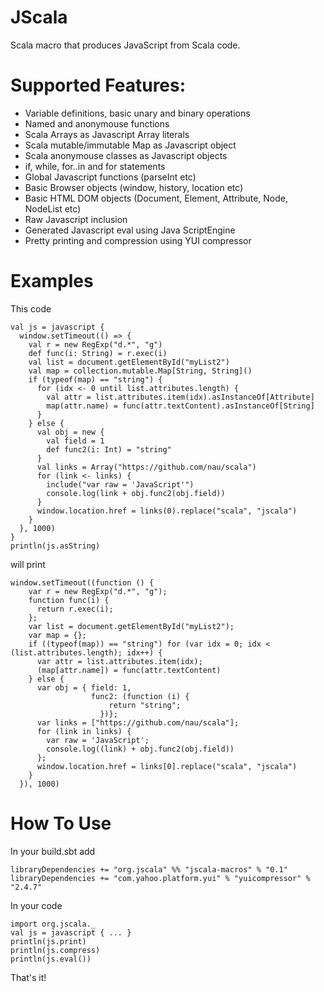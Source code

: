 JScala
======

Scala macro that produces JavaScript from Scala code.


Supported Features:
===================
* Variable definitions, basic unary and binary operations
* Named and anonymouse functions
* Scala Arrays as Javascript Array literals
* Scala mutable/immutable Map as Javascript object
* Scala anonymouse classes as Javascript objects
* if, while, for..in and for statements
* Global Javascript functions (parseInt etc)
* Basic Browser objects (window, history, location etc)
* Basic HTML DOM objects (Document, Element, Attribute, Node, NodeList etc)
* Raw Javascript inclusion
* Generated Javascript eval using Java ScriptEngine
* Pretty printing and compression using YUI compressor

Examples
========

This code 

    val js = javascript {
      window.setTimeout(() => {
        val r = new RegExp("d.*", "g")
        def func(i: String) = r.exec(i)
        val list = document.getElementById("myList2")
        val map = collection.mutable.Map[String, String]()
        if (typeof(map) == "string") {
          for (idx <- 0 until list.attributes.length) {
            val attr = list.attributes.item(idx).asInstanceOf[Attribute]
            map(attr.name) = func(attr.textContent).asInstanceOf[String]
          }
        } else {
          val obj = new {
            val field = 1
            def func2(i: Int) = "string"
          }
          val links = Array("https://github.com/nau/scala")
          for (link <- links) {
            include("var raw = 'JavaScript'")
            console.log(link + obj.func2(obj.field))
          }
          window.location.href = links(0).replace("scala", "jscala")
        }
      }, 1000)
    }
    println(js.asString)

will print

    window.setTimeout((function () {
        var r = new RegExp("d.*", "g");
        function func(i) {
          return r.exec(i);
        };
        var list = document.getElementById("myList2");
        var map = {};
        if ((typeof(map)) == "string") for (var idx = 0; idx < (list.attributes.length); idx++) {
          var attr = list.attributes.item(idx);
          (map[attr.name]) = func(attr.textContent)
        } else {
          var obj = { field: 1,
                      func2: (function (i) {
                          return "string";
                        })};
          var links = ["https://github.com/nau/scala"];
          for (link in links) {
            var raw = 'JavaScript';
            console.log((link) + obj.func2(obj.field))
          };
          window.location.href = links[0].replace("scala", "jscala")
        }
      }), 1000)
      
How To Use
==========

In your build.sbt add

    libraryDependencies += "org.jscala" %% "jscala-macros" % "0.1"
    libraryDependencies += "com.yahoo.platform.yui" % "yuicompressor" % "2.4.7"

In your code

    import org.jscala._
    val js = javascript { ... }
    println(js.print)
    println(js.compress)
    println(js.eval())
    
That's it!
